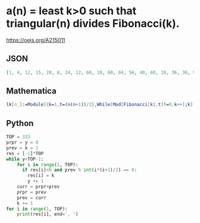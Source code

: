 # a\(n\) \= least k\>0 such that triangular\(n\) divides Fibonacci\(k\)\.
https://oeis.org/A215011
## JSON
```JSON
[1, 4, 12, 15, 20, 8, 24, 12, 60, 10, 60, 84, 56, 40, 60, 18, 36, 36, 90, 120, 40, 120, 24, 300, 175, 252, 72, 168, 140, 60, 60, 60, 180, 360, 120, 228, 342, 252, 420, 60, 40, 88, 660, 60, 120, 48, 48, 168, 1400, 900, 252, 189, 108, 180, 120, 72, 252, 406, 1740]
```
## Mathematica
```Mathematica
lk[n_]:=Module[{k=1,t=(n(n+1))/2},While[Mod[Fibonacci[k],t]!=0,k++];k]; Array[lk,60] (* _Harvey P. Dale_, Jun 19 2021 *)
```
## Python
```Python
TOP = 333
prpr = y = 0
prev = k = 1
res = [-1]*TOP
while y<TOP-1:
    for i in range(1, TOP):
      if res[i]<0 and prev % int(i*(i+1)/2) == 0:
        res[i] = k
        y += 1
    curr = prpr+prev
    prpr = prev
    prev = curr
    k += 1
for i in range(1, TOP):
    print(res[i], end=', ')
```
